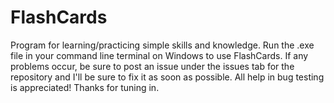 # FlashCards
Program for learning/practicing simple skills and knowledge.
Run the .exe file in your command line terminal on Windows to use FlashCards.
If any problems occur, be sure to post an issue under the issues tab for the repository and I'll be sure to fix it as soon as possible.
All help in bug testing is appreciated!
Thanks for tuning in.
